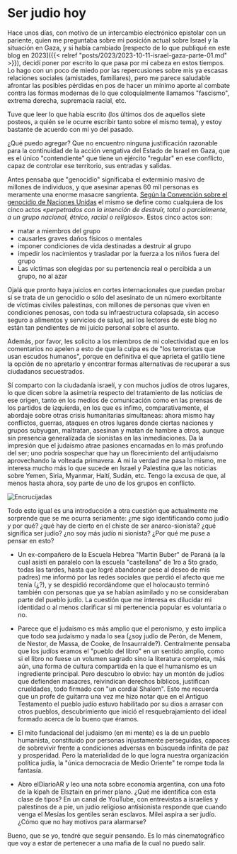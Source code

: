 # Ser judio hoy


Hace unos días, con motivo de un intercambio electrónico epistolar con
un pariente, quien me preguntaba sobre mi posición actual sobre Israel
y la situación en Gaza, y si había cambiado [respecto de lo que
publiqué en este blog en 2023]({{< relref
"posts/2023/2023-10-11-israel-gaza-parte-01.md" >}}), decidí poner por
escrito lo que pasa por mi cabeza en estos tiempos. Lo hago con un
poco de miedo por las repercusiones sobre mis ya escasas relaciones
sociales (amistades, familiares), pero me parece saludable afrontar
las posibles pérdidas en pos de hacer un mínimo aporte al combate
contra las formas modernas de lo que coloquialmente llamamos
"fascismo", extrema derecha, supremacía racial, etc.

Tuve que leer lo que había escrito (los últimos dos de aquellos siete
posteos, a quién se le ocurre escribir tanto sobre el mismo tema), y
estoy bastante de acuerdo con mi yo del pasado.

¿Qué puedo agregar? Que no encuentro ninguna justificación razonable
para la continuidad de la acción vengativa del Estado de Israel en
Gaza, que es el único "contendiente" que tiene un ejército "regular"
en ese conflicto, capaz de controlar ese territorio, sus entradas y
salidas.

Antes pensaba que "genocidio" significaba el exterminio masivo de
millones de individuos, y que asesinar apenas 60 mil personas es
meramente una enorme masacre sangrienta. [Según la Convención sobre el
genocidio de Naciones Unidas](https://es.wikipedia.org/wiki/Genocidio)
el mismo se define como cualquiera de los cinco actos «*perpetrados
con la intención de destruir, total o parcialmente, a un grupo
nacional, étnico, racial o religioso*». Estos cinco actos son:

+ matar a miembros del grupo
+ causarles graves daños físicos o mentales
+ imponer condiciones de vida destinadas a destruir al grupo
+ impedir los nacimientos y trasladar por la fuerza a los niños fuera
  del grupo 
+ Las víctimas son elegidas por su pertenencia real o percibida a un
  grupo, no al azar

Ojalá que pronto haya juicios en cortes internacionales que puedan
probar si se trata de un genocidio o sólo del asesinato de un número
exorbitante de víctimas civiles palestinas, con millones de personas
que viven en condiciones penosas, con toda su infraestructura
colapsada, sin acceso seguro a alimentos y servicios de salud, así los
lectores de este blog no están tan pendientes de mi juicio personal
sobre el asunto.

Además, por favor, les solicito a los miembros de mi colectividad que
en los comentarios no apelen a esto de que la culpa es de "los
terroristas que usan escudos humanos", porque en definitiva el que
aprieta el gatillo tiene la opción de no apretarlo y encontrar formas
alternativas de recuperar a sus ciudadanos secuestrados.

Sí comparto con la ciudadanía israelí, y con muchos judíos de otros
lugares, lo que dicen sobre la asimetría respecto del tratamiento de
las noticias de ese origen, tanto en los medios de comunicación como
en las prensas de los partidos de izquierda, en los que es ínfimo,
comparativamente, el abordaje sobre otras crisis humanitarias
simultaneas: ahora mismo hay conflictos, guerras, ataques en otros
lugares donde ciertas naciones y grupos subyugan, maltratan, asesinan
y matan de hambre a otros, aunque sin presencia generalizada de
sionistas en las inmediaciones. Da la impresión que el judaismo atrae
pasiones encarnadas en lo más profundo del ser; uno podría sospechar
que hay un florecimiento del antijudaismo aprovechando la volteada
primavera. A mi la verdad me pasa lo mismo, me interesa mucho más lo
que sucede en Israel y Palestina que las noticias sobre Yemen, Siria,
Myanmar, Haití, Sudán, etc. Tengo la excusa de que, al menos hasta
ahora, soy parte de uno de los grupos en conflicto.

![Encrucijadas](https://live.staticflickr.com/65535/54708736675_6faa897a1b_b.jpg)

Todo esto igual es una introducción a otra cuestión que actualmente me
sorprende que se me ocurra seriamente: ¿me sigo identificando como
judío y por qué? ¿qué hay de cierto en el chiste de ser
anarco-sionista? ¿qué significa ser judío? ¿no soy más judío ni
sionista? ¿Por qué me puse a pensar en esto?

+ Un ex-compañero de la Escuela Hebrea "Martin Buber" de Paraná (a la
  cual asistí en paralelo con la escuela "castellana" de 1ro a 5to
  grado, todas las tardes, hasta que logré abandonar pese al deseo de
  mis padres) me informó por las redes sociales que perdió el afecto
  que me tenía (¿?), y se despidió recordándome que el holocausto
  terminó también con personas que ya se habían asimilado y no se
  consideraban parte del pueblo judío. La cuestión que me interesa es
  dilucidar mi identidad o al menos clarificar si mi pertenencia
  popular es voluntaria o no.
  
+ Parece que el judaismo es más amplio que el peronismo, y esto
  implica que todo sea judaismo y nada lo sea (¿soy judío de Perón, de
  Menem, de Nestor, de Massa, de Cooke, de Insaurralde?). Centralmente
  pensaba que los judíos eramos el "pueblo del libro" en un sentido
  amplio, como si el libro no fuese un volumen sagrado sino la
  literatura completa, más aún, una forma de cultura compartida en la
  que el humanismo es un ingrediente principal. Pero descubro lo
  obvio: hay un montón de judíos que defienden masacres, reivindican
  derechos bíblicos, justifican crueldades, todo firmado con "un
  cordial Shalom". Esto me recuerda que un profe de guitarra una vez
  me hizo notar que en el Antiguo Testamento el pueblo judío estuvo
  habilitado por su dios a arrasar con otros pueblos, descubrimiento
  que inició el resquebrajamiento del ideal formado acerca de lo bueno
  que éramos. 

+ El mito fundacional del judaismo (en mi mente) es la de un pueblo
  humanista, constituido por personas injustamente perseguidas,
  capaces de sobrevivir frente a condiciones adversas en búsqueda
  infinita de paz y prosperidad. Pero la materialidad de lo que logra
  nuestra organización política judía, la "única democracia de Medio
  Oriente" te rompe toda la fantasía.

+ Abro elDiarioAR y leo una nota sobre economía argentina, con una
  foto de la kipah de Elsztain en primer plano. ¿Qué me identifica con
  esta clase de tipos? En un canal de YouTube, con entrevistas a
  israelíes y palestinos de a pie, un judío religioso antisionista
  responde que cuando venga el Mesías los gentiles serán
  esclavos. Milei aspira a ser judío. ¿Cómo que no hay motivos para
  alarmarse?

Bueno, que se yo, tendré que seguir pensando. Es lo más
cinematográfico que voy a estar de pertenecer a una mafia de la cual
no puedo salir.



